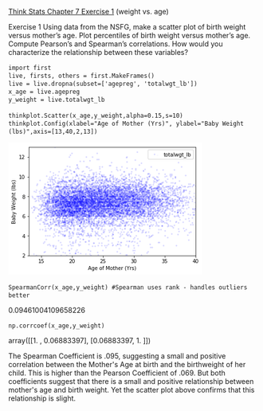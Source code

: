 [Think Stats Chapter 7 Exercise 1](http://greenteapress.com/thinkstats2/html/thinkstats2008.html#toc70) (weight vs. age)

Exercise 1   Using data from the NSFG, make a scatter plot of birth weight versus mother’s age. Plot percentiles of birth weight versus mother’s age. Compute Pearson’s and Spearman’s correlations. How would you characterize the relationship between these variables? 

```
import first
live, firsts, others = first.MakeFrames()
live = live.dropna(subset=['agepreg', 'totalwgt_lb'])
x_age = live.agepreg
y_weight = live.totalwgt_lb

thinkplot.Scatter(x_age,y_weight,alpha=0.15,s=10)
thinkplot.Config(xlabel="Age of Mother (Yrs)", ylabel="Baby Weight (lbs)",axis=[13,40,2,13])
```
![ScatterPlot](https://github.com/BNewborn/dsp/blob/master/babyweight_mothersage.png)

```
SpearmanCorr(x_age,y_weight) #Spearman uses rank - handles outliers better
```
0.09461004109658226

```
np.corrcoef(x_age,y_weight)
```
array([[1.        , 0.06883397],
       [0.06883397, 1.        ]])
       

The Spearman Coefficient is .095, suggesting a small and positive correlation between the Mother's Age at birth and the birthweight of her child. This is higher than the Pearson Coefficient of .069. But both coefficients suggest that there is a small and positive relationship between mother's age and birth weight. Yet the scatter plot above confirms that this relationship is slight.

